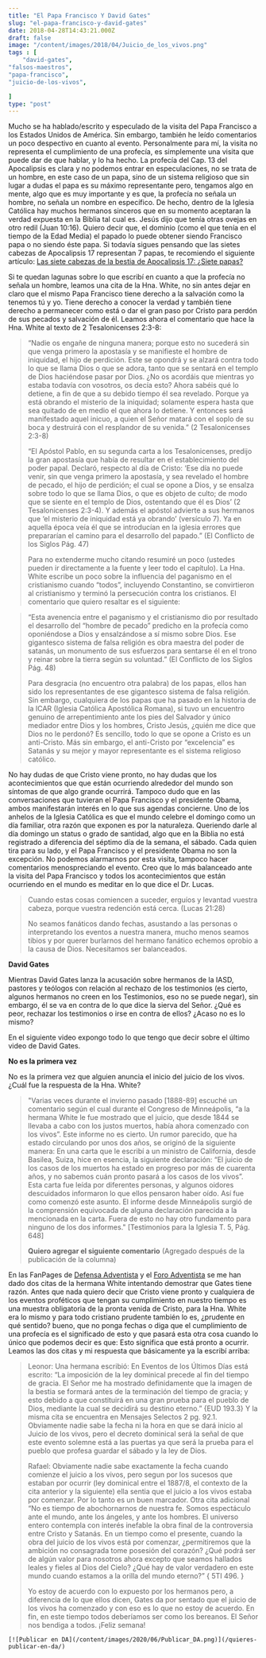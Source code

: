 ```yaml
---
title: "El Papa Francisco Y David Gates"
slug: "el-papa-francisco-y-david-gates"
date: 2018-04-28T14:43:21.000Z
draft: false
image: "/content/images/2018/04/Juicio_de_los_vivos.png"
tags : [
    "david-gates",
"falsos-maestros",
"papa-francisco",
"juicio-de-los-vivos",

]
type: "post"
---
```


   Mucho se ha hablado/escrito y especulado de la visita del Papa Francisco a los Estados Unidos de América. Sin embargo, también he leído comentarios un poco despectivo en cuanto al evento. Personalmente para mí, la visita no representa el cumplimiento de una profecía, es simplemente una visita que puede dar de que hablar, y lo ha hecho. La profecía del Cap. 13 del Apocalipsis es clara y no podemos entrar en especulaciones, no se trata de un hombre, en este caso de un papa, sino de un sistema religioso que sin lugar a dudas el papa es su máximo representante pero, tengamos algo en mente, algo que es muy importante y es que, la profecía no señala un hombre, no señala un nombre en específico. De hecho, dentro de la Iglesia Católica hay muchos hermanos sinceros que en su momento aceptaran la verdad expuesta en la Biblia tal cual es. Jesús dijo que tenía otras ovejas en otro redil (Juan 10:16). Quiero decir que, el dominio (como el que tenía en el tiempo de la Edad Media) el papado lo puede obtener siendo Francisco papa o no siendo éste papa. Si todavía sigues pensando que las sietes cabezas de Apocalipsis 17 representan 7 papas, te recomiendo el siguiente artículo: [Las siete cabezas de la bestia de Apocalipsis 17: ¿Siete papas?](http://www.defensaadventista.com/Articulos/Las-siete-cabezas-de-la-bestia-de-Apocalipsis-17-son-siete-papas.pdf)

 Si te quedan lagunas sobre lo que escribí en cuanto a que la profecía no señala un hombre, leamos una cita de la Hna. White, no sin antes dejar en claro que el mismo Papa Francisco tiene derecho a la salvación como la tenemos tú y yo. Tiene derecho a conocer la verdad y también tiene derecho a permanecer como está o dar el gran paso por Cristo para perdón de sus pecados y salvación de él. Leamos ahora el comentario que hace la Hna. White al texto de 2 Tesalonicenses 2:3-8:

 
>  “Nadie os engañe de ninguna manera; porque esto no sucederá sin que venga primero la apostasía y se manifieste el hombre de iniquidad, el hijo de perdición. Este se opondrá y se alzará contra todo lo que se llama Dios o que se adora, tanto que se sentará en el templo de Dios haciéndose pasar por Dios. ¿No os acordáis que mientras yo estaba todavía con vosotros, os decía esto? Ahora sabéis qué lo detiene, a fin de que a su debido tiempo él sea revelado. Porque ya está obrando el misterio de la iniquidad; solamente espera hasta que sea quitado de en medio el que ahora lo detiene. Y entonces será manifestado aquel inicuo, a quien el Señor matará con el soplo de su boca y destruirá con el resplandor de su venida.” (2 Tesalonicenses 2:3-8)
> 
>   
>  “El Apóstol Pablo, en su segunda carta a los Tesalonicenses, predijo la gran apostasía que había de resultar en el establecimiento del poder papal. Declaró, respecto al día de Cristo: ‘Ese día no puede venir, sin que venga primero la apostasía, y sea revelado el hombre de pecado, el hijo de perdición; el cual se opone a Dios, y se ensalza sobre todo lo que se llama Dios, o que es objeto de culto; de modo que se siente en el templo de Dios, ostentando que él es Dios’ (2 Tesalonicenses 2:3-4). Y además el apóstol advierte a sus hermanos que ‘el misterio de iniquidad está ya obrando’ (versículo 7). Ya en aquella época veía él que se introducían en la iglesia errores que prepararían el camino para el desarrollo del papado.” (El Conflicto de los Siglos Pág. 47)
> 
>   Para no extenderme mucho citando resumiré un poco (ustedes pueden ir directamente a la fuente y leer todo el capítulo). La Hna. White escribe un poco sobre la influencia del paganismo en el cristianismo cuando “todos”, incluyendo Constantino, se convirtieron al cristianismo y terminó la persecución contra los cristianos. El comentario que quiero resaltar es el siguiente:

 
>  “Esta avenencia entre el paganismo y el cristianismo dio por resultado el desarrollo del “hombre de pecado” predicho en la profecía como oponiéndose a Dios y ensalzándose a sí mismo sobre Dios. Ese gigantesco sistema de falsa religión es obra maestra del poder de satanás, un monumento de sus esfuerzos para sentarse él en el trono y reinar sobre la tierra según su voluntad.” (El Conflicto de los Siglos Pág. 48)
> 
>   Para desgracia (no encuentro otra palabra) de los papas, ellos han sido los representantes de ese gigantesco sistema de falsa religión. Sin embargo, cualquiera de los papas que ha pasado en la historia de la ICAR (Iglesia Católica Apostólica Romana), si tuvo un encuentro genuino de arrepentimiento ante los pies del Salvador y único mediador entre Dios y los hombres, Cristo Jesús, ¿quién me dice que Dios no le perdonó? Es sencillo, todo lo que se opone a Cristo es un anti-Cristo. Más sin embargo, el anti-Cristo por “excelencia” es Satanás y su mejor y mayor representante es el sistema religioso católico.

 No hay dudas de que Cristo viene pronto, no hay dudas que los acontecimientos que que están ocurriendo alrededor del mundo son síntomas de que algo grande ocurrirá. Tampoco dudo que en las conversaciones que tuvieran el Papa Francisco y el presidente Obama, ambos manifestarán interés en lo que sus agendas concierne. Uno de los anhelos de la Iglesia Católica es que el mundo celebre el domingo como un día familiar, otra razón que exponen es por la naturaleza. Queriendo darle al día domingo un status o grado de santidad, algo que en la Biblia no está registrado a diferencia del séptimo día de la semana, el sábado. Cada quien tira para su lado, y el Papa Francisco y el presidente Obama no son la excepción. No podemos alarmarnos por esta visita, tampoco hacer comentarios menospreciando el evento. Creo que lo más balanceado ante la visita del Papa Francisco y todos los acontecimientos que están ocurriendo en el mundo es meditar en lo que dice el Dr. Lucas.

 
>  Cuando estas cosas comiencen a suceder, erguíos y levantad vuestra cabeza, porque vuestra redención está cerca. (Lucas 21:28)
> 
>   No seamos fanáticos dando fechas, asustando a las personas o interpretando los eventos a nuestra manera, mucho menos seamos tibios y por querer burlarnos del hermano fanático echemos oprobio a la causa de Dios. Necesitamos ser balanceados.

 **David Gates**

 Mientras David Gates lanza la acusación sobre hermanos de la IASD, pastores y teólogos con relación al rechazo de los testimonios (es cierto, algunos hermanos no creen en los Testimonios, eso no se puede negar), sin embargo, él se va en contra de lo que dice la sierva del Señor. ¿Qué es peor, rechazar los testimonios o irse en contra de ellos? ¿Acaso no es lo mismo?

  En el siguiente video expongo todo lo que tengo que decir sobre el último video de David Gates.

  **No es la primera vez**

 No es la primera vez que alguien anuncia el inicio del juicio de los vivos. ¿Cuál fue la respuesta de la Hna. White?

 
>  "Varias veces durante el invierno pasado [1888-89] escuché un comentario según el cual durante el Congreso de Minneápolis, “a la hermana White le fue mostrado que el juicio, que desde 1844 se llevaba a cabo con los justos muertos, había ahora comenzado con los vivos”. Este informe no es cierto. Un rumor parecido, que ha estado circulando por unos dos años, se originó de la siguiente manera: En una carta que le escribí a un ministro de California, desde Basilea, Suiza, hice en esencia, la siguiente declaración: “El juicio de los casos de los muertos ha estado en progreso por más de cuarenta años, y no sabemos cuán pronto pasará a los casos de los vivos”. Esta carta fue leída por diferentes personas, y algunos oidores descuidados informaron lo que ellos pensaron haber oído. Así fue como comenzó este asunto. El informe desde Minneápolis surgió de la comprensión equivocada de alguna declaración parecida a la mencionada en la carta. Fuera de esto no hay otro fundamento para ninguno de los dos informes." [Testimonios para la Iglesia T. 5, Pág. 648]
> 
>   **Quiero agregar el siguiente comentario** (Agregado después de la publicación de la columna)

 En las FanPages de [Defensa Adventista](https://www.facebook.com/DefensaAdventista) y el [Foro Adventista](https://www.facebook.com/foroadventista.org) se me han dado dos citas de la hermana White intentando demostrar que Gates tiene razón. Antes que nada quiero decir que Cristo viene pronto y cualquiera de los eventos proféticos que tengan su cumplimiento en nuestro tiempo es una muestra obligatoria de la pronta venida de Cristo, para la Hna. White era lo mismo y para todo cristiano prudente también lo es, ¿prudente en qué sentido? bueno, que no ponga fechas o diga que el cumplimiento de una profecía es el significado de esto y que pasará esta otra cosa cuando lo único que podemos decir es que: Esto significa que está pronto a ocurrir. Leamos las dos citas y mi respuesta que básicamente ya la escribí arriba:

 
>  Leonor: Una hermana escribió: En Eventos de los Últimos Días está escrito: “La imposición de la ley dominical precede al fin del tiempo de gracia. El Señor me ha mostrado definidamente que la imagen de la bestia se formará antes de la terminación del tiempo de gracia; y esto debido a que constituirá en una gran prueba para el pueblo de Dios, mediante la cual se decidirá su destino eterno.” {EUD 193.3} Y la misma cita se encuentra en Mensajes Selectos 2 pg. 92.1. Obviamente nadie sabe la fecha ni la hora en que se dará inicio al Juicio de los vivos, pero el decreto dominical será la señal de que este evento solemne está a las puertas ya que será la prueba para el pueblo que profesa guardar el sábado y la ley de Dios.
> 
>   
>  Rafael: Obviamente nadie sabe exactamente la fecha cuando comienze el juicio a los vivos, pero segun por los sucesos que estaban por ocurrir (ley dominical entre el 1887/8, el contexto de la cita anterior y la siguiente) ella sentia que el juicio a los vivos estaba por comenzar. Por lo tanto es un buen marcador. Otra cita adicional “No es tiempo de abochornarnos de nuestra fe. Somos espectáculo ante el mundo, ante los ángeles, y ante los hombres. El universo entero contempla con interés inefable la obra final de la controversia entre Cristo y Satanás. En un tiempo como el presente, cuando la obra del juicio de los vivos está por comenzar, ¿permitiremos que la ambición no consagrada tome posesión del corazón? ¿Qué podrá ser de algún valor para nosotros ahora excepto que seamos hallados leales y fieles al Dios del Cielo? ¿Qué hay de valor verdadero en este mundo cuando estamos a la orilla del mundo eterno?” { 5TI 496. }
> 
>   Yo estoy de acuerdo con lo expuesto por los hermanos pero, a diferencia de lo que ellos dicen, Gates da por sentado que el juicio de los vivos ha comenzado y con eso es lo que no estoy de acuerdo. En fin, en este tiempo todos deberíamos ser como los bereanos. El Señor nos bendiga a todos. ¡Feliz semana!

    [![Publicar en DA](/content/images/2020/06/Publicar_DA.png)](/quieres-publicar-en-da/) 